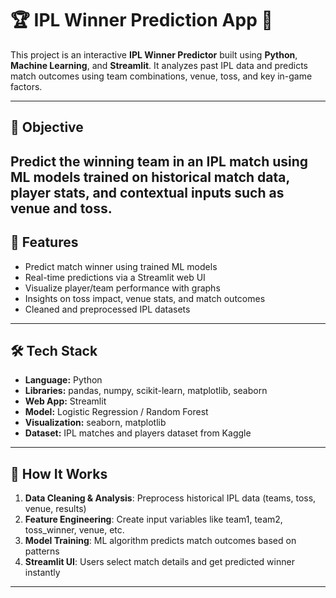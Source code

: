 # 🏆 IPL Winner Prediction App 🏏

This project is an interactive **IPL Winner Predictor** built using **Python**, **Machine Learning**, and **Streamlit**. It analyzes past IPL data and predicts match outcomes using team combinations, venue, toss, and key in-game factors.

---

## 🎯 Objective

Predict the winning team in an IPL match using ML models trained on historical match data, player stats, and contextual inputs such as venue and toss.
---
## 🚀 Features

- Predict match winner using trained ML models
- Real-time predictions via a Streamlit web UI
- Visualize player/team performance with graphs
- Insights on toss impact, venue stats, and match outcomes
- Cleaned and preprocessed IPL datasets

---

## 🛠️ Tech Stack

- **Language:** Python  
- **Libraries:** pandas, numpy, scikit-learn, matplotlib, seaborn  
- **Web App:** Streamlit  
- **Model:** Logistic Regression / Random Forest  
- **Visualization:** seaborn, matplotlib  
- **Dataset:** IPL matches and players dataset from Kaggle

---

## 🧠 How It Works

1. **Data Cleaning & Analysis**: Preprocess historical IPL data (teams, toss, venue, results)
2. **Feature Engineering**: Create input variables like team1, team2, toss_winner, venue, etc.
3. **Model Training**: ML algorithm predicts match outcomes based on patterns
4. **Streamlit UI**: Users select match details and get predicted winner instantly

---


